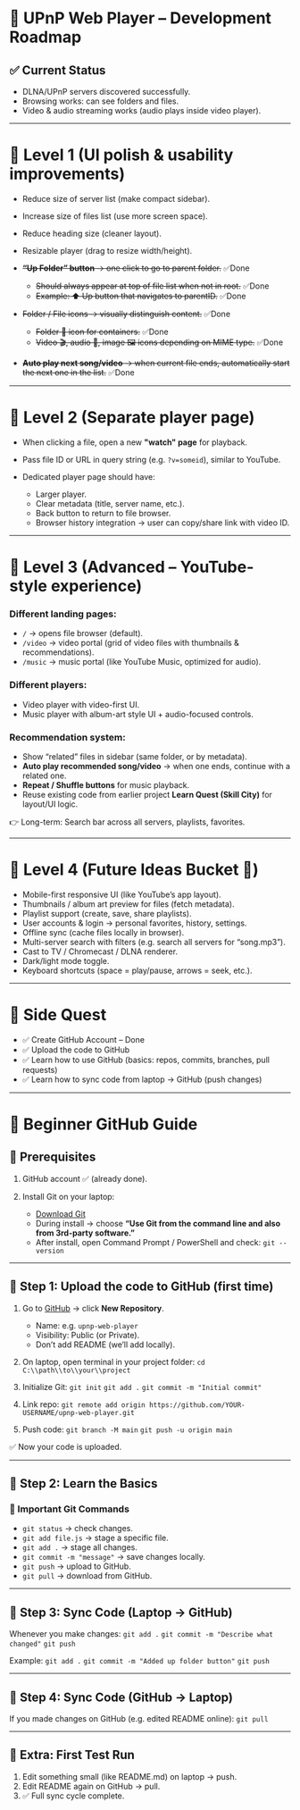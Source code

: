 # 📌 UPnP Web Player – Development Roadmap

## ✅ Current Status

* DLNA/UPnP servers discovered successfully.
* Browsing works: can see folders and files.
* Video & audio streaming works (audio plays inside video player).

---

# 🔹 Level 1 (UI polish & usability improvements)

* Reduce size of server list (make compact sidebar).
* Increase size of files list (use more screen space).
* Reduce heading size (cleaner layout).
* Resizable player (drag to resize width/height).
* ~~**“Up Folder” button** → one click to go to parent folder.~~ ✅Done

  * ~~Should always appear at top of file list when not in root.~~ ✅Done
  * ~~Example: ⬆ Up button that navigates to parentID.~~ ✅Done
* ~~Folder / File icons → visually distinguish content.~~ ✅Done

  * ~~Folder 📁 icon for containers.~~ ✅Done
  * ~~Video 🎬, audio 🎵, image 🖼️ icons depending on MIME type.~~ ✅Done
* ~~**Auto play next song/video** → when current file ends, automatically start the next one in the list.~~ ✅Done

---

# 🔹 Level 2 (Separate player page)

* When clicking a file, open a new **"watch" page** for playback.
* Pass file ID or URL in query string (e.g. `?v=someid`), similar to YouTube.
* Dedicated player page should have:

  * Larger player.
  * Clear metadata (title, server name, etc.).
  * Back button to return to file browser.
  * Browser history integration → user can copy/share link with video ID.

---

# 🔹 Level 3 (Advanced – YouTube-style experience)

### Different landing pages:

* `/` → opens file browser (default).
* `/video` → video portal (grid of video files with thumbnails & recommendations).
* `/music` → music portal (like YouTube Music, optimized for audio).

### Different players:

* Video player with video-first UI.
* Music player with album-art style UI + audio-focused controls.

### Recommendation system:

* Show “related” files in sidebar (same folder, or by metadata).
* **Auto play recommended song/video** → when one ends, continue with a related one.
* **Repeat / Shuffle buttons** for music playback.
* Reuse existing code from earlier project **Learn Quest (Skill City)** for layout/UI logic.

👉 Long-term: Search bar across all servers, playlists, favorites.

---

# 🔹 Level 4 (Future Ideas Bucket 🚀)

* Mobile-first responsive UI (like YouTube’s app layout).
* Thumbnails / album art preview for files (fetch metadata).
* Playlist support (create, save, share playlists).
* User accounts & login → personal favorites, history, settings.
* Offline sync (cache files locally in browser).
* Multi-server search with filters (e.g. search all servers for “song.mp3”).
* Cast to TV / Chromecast / DLNA renderer.
* Dark/light mode toggle.
* Keyboard shortcuts (space = play/pause, arrows = seek, etc.).


---
# 🎯 Side Quest

* ✅ Create GitHub Account – Done
* ✅ Upload the code to GitHub
* ✅ Learn how to use GitHub (basics: repos, commits, branches, pull requests)
* ✅ Learn how to sync code from laptop → GitHub (push changes)

---

# 📘 Beginner GitHub Guide

## 🔹 Prerequisites

1. GitHub account ✅ (already done).
2. Install Git on your laptop:

   * [Download Git](https://git-scm.com/downloads)
   * During install → choose **“Use Git from the command line and also from 3rd-party software.”**
   * After install, open Command Prompt / PowerShell and check:
     `git --version`

---

## 🔹 Step 1: Upload the code to GitHub (first time)

1. Go to [GitHub](https://github.com/) → click **New Repository**.

   * Name: e.g. `upnp-web-player`
   * Visibility: Public (or Private).
   * Don’t add README (we’ll add locally).

2. On laptop, open terminal in your project folder:
   `cd C:\\path\\to\\your\\project`
3. Initialize Git:
   `git init`
   `git add .`
   `git commit -m "Initial commit"`
4. Link repo:
   `git remote add origin https://github.com/YOUR-USERNAME/upnp-web-player.git`
5. Push code:
   `git branch -M main`
   `git push -u origin main`

✅ Now your code is uploaded.

---

## 🔹 Step 2: Learn the Basics

### 📌 Important Git Commands

* `git status` → check changes.
* `git add file.js` → stage a specific file.
* `git add .` → stage all changes.
* `git commit -m "message"` → save changes locally.
* `git push` → upload to GitHub.
* `git pull` → download from GitHub.

---

## 🔹 Step 3: Sync Code (Laptop → GitHub)

Whenever you make changes:
`git add .`
`git commit -m "Describe what changed"`
`git push`

Example:
`git add .`
`git commit -m "Added up folder button"`
`git push`

---

## 🔹 Step 4: Sync Code (GitHub → Laptop)

If you made changes on GitHub (e.g. edited README online):
`git pull`

---

## 🎯 Extra: First Test Run

1. Edit something small (like README.md) on laptop → push.
2. Edit README again on GitHub → pull.
3. ✅ Full sync cycle complete.